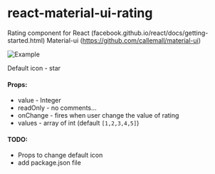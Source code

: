 # react-material-ui-rating

Rating component for
React (facebook.github.io/react/docs/getting-started.html)
Material-ui (https://github.com/callemall/material-ui)

![Example](https://raw.githubusercontent.com/lawrentiy/react-material-ui-rating/master/example.gif)

Default icon - star

#### Props:
* value - Integer 
* readOnly - no comments...
* onChange - fires when user change the value of rating
* values - array of int (default `[1,2,3,4,5]`)

#### TODO:
* Props to change default icon
* add package.json file